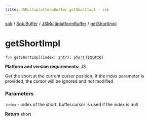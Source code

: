 ```yaml
---
title: JSMultiplatformBuffer.getShortImpl - sok
---
```


[sok](../../index.html) / [Sok.Buffer](../index.html) / [JSMultiplatformBuffer](index.html) / [getShortImpl](./get-short-impl.html)

# getShortImpl

`fun getShortImpl(index: `[`Int`](https://kotlinlang.org/api/latest/jvm/stdlib/kotlin/-int/index.html)`?): `[`Short`](https://kotlinlang.org/api/latest/jvm/stdlib/kotlin/-short/index.html) [(source)](https://github.com/SeekDaSky/Sok/tree/master/js/sok-js/src/Sok/Buffer/JSMultiplateformBuffer.kt#L79)

**Platform and version requirements:** JS

Get the short at the current cursor position. If the index parameter is provided, the cursor will be ignored and not modified

### Parameters

`index` - index of the short, buffer.cursor is used if the index is null

**Return**
short

